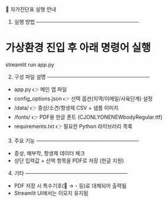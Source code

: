 🧬 자가진단표 실행 안내

1. 실행 방법
────────────────────────────
# 가상환경 진입 후 아래 명령어 실행
streamlit run app.py

2. 구성 파일 설명
────────────────────────────
- app.py                 👉 메인 앱 파일
- config_options.json    👉 선택 옵션(지역/이메일/사육단계) 설정
- /data/                 👉 증상/소견/항생제 CSV + 샘플 이미지
- /fonts/                👉 PDF용 한글 폰트 (CJONLYONENEWbodyRegular.ttf)
- requirements.txt       👉 필요한 Python 라이브러리 목록

3. 주요 기능
────────────────────────────
- 증상, 해부학, 항생제 데이터 체크
- 상단 입력값 + 선택 항목을 PDF로 저장 (한글 지원)

4. 기타
────────────────────────────
- PDF 저장 시 특수기호(📅 → - 등)로 대체되어 출력됨
- Streamlit UI에서는 이모지 유지됨
